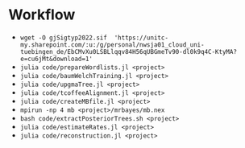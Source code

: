 # Workflow

- `wget -O gjSigtyp2022.sif  'https://unitc-my.sharepoint.com/:u:/g/personal/nwsja01_cloud_uni-tuebingen_de/EbCMvXu0LSBLlqqv84H56qUBGmeTv90-dl0k9q4C-KtyMA?e=cu6jMt&download=1'`
- `julia code/prepareWordlists.jl <project>` 
- `julia code/baumWelchTraining.jl <project>`
- `julia code/upgmaTree.jl <project>`
- `julia code/tcoffeeAlignment.jl <project>`
- `julia code/createMBfile.jl <project>`
- `mpirun -np 4 mb <project>/mrbayes/mb.nex`
- `bash code/extractPosteriorTrees.sh <project>`
- `julia code/estimateRates.jl <project>`
- `julia code/reconstruction.jl <project>`



